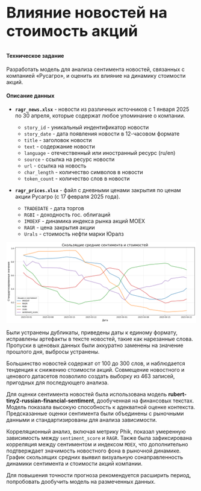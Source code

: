 ### <h2 style="font-size: 40px;">Влияние новостей на стоимость акций</h2>

#### Техническое задание 

Разработать модель для анализа сентимента новостей, связанных с компанией «Русагро», и оценить их влияние на динамику стоимости акций.

#### Описание данных

* **`ragr_news.xlsx`** - новости из различных источников с 1 января 2025 по 30 апреля, которые содержат любое упоминание о компании.
    - `story_id` - уникальный индентификатор новости
    - `story_date` - дата появления новости в 12-часовом формате
    - `title` - заголовок новости
    - `text` - содержание новости
    - `language` - отечественный или иностранный ресурс (ru/en)
    - `source` - ссылка на ресурс новости
    - `url` - ссылка на новость
    - `char_length` - количество символов в новости
    - `token_count` - количество слов в новости


* **`ragr_prices.xlsx`** - файл с дневными ценами закрытия по ценам акции Русагро (с 17 февраля 2025 года).
    - `TRADEDATE` - дата торгов
    - `RGBI` - доходность гос. облигаций
    - `IMOEXF` - динамика индекса рынка акций MOEX
    - `RAGR` - цена закрытия акции
    - `Urals` - стоимость нефти марки Юралз

![prices_action_sentiment](./images/prices_action_sentiment.png)


Были устранены дубликаты, приведены даты к единому формату, исправлены артефакты в тексте новостей, такие как нарезанные слова. Пропуски в ценовых данных были аккуратно заменены на значение прошлого дня, выбросы устранены.

Большинство новостей содержат от 100 до 300 слов, и наблюдается тенденция к снижению стоимости акций. Совмещение новостного и ценового датасетов позволило создать выборку из 463 записей, пригодных для последующего анализа. 

Для оценки сентимента новостей была использована модель **rubert-tiny2-russian-financial-sentiment**, дообученная на финансовых текстах. Модель показала высокую способность к адекватной оценке контекста. Предсказанные оценки сентимента были объединены с рыночными данными и стандартизированы для анализа зависимости.

Корреляционный анализ, включая метрику Phik, показал умеренную зависимость между `sentiment_score` и `RAGR`. Также была зафиксирована корреляция между сентиментом и индексом `MOEX`, что дополнительно подтверждает значимость новостного фона в рыночной динамике. График скользящих средних выявил визуальную сонаправленность динамики сентимента и стоимости акций компании.

Для повышения точности прогноза рекомендуется расширить период, попробовать дообучить модель на размеченных данных.